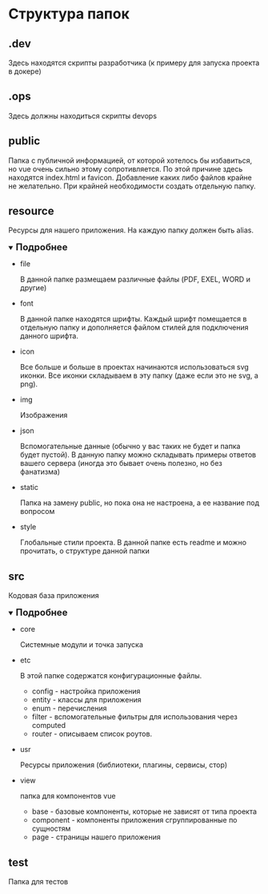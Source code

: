 # Структура папок

## .dev
Здесь находятся скрипты разработчика (к примеру для запуска проекта в докере)

## .ops
Здесь должны находиться скрипты devops

## public
Папка с публичной информацией, от которой хотелось бы избавиться, но vue очень сильно этому сопротивляется.
По этой причине здесь находятся index.html и favicon.
Добавление каких либо файлов крайне не желательно.
При крайней необходимости создать отдельную папку.

## resource
Ресурсы для нашего приложения. На каждую папку должен быть alias.

<details open>
<summary><b style="font-size: 1.3em;">Подробнее</b></summary>

- file

  В данной папке размещаем различные файлы (PDF, EXEL, WORD и другие)


- font

  В данной папке находятся шрифты.
  Каждый шрифт помещается в отдельную папку и дополняется файлом стилей для подключения данного шрифта.


- icon

  Все больше и больше в проектах начинаются использоваться svg иконки.
  Все иконки складываем в эту папку (даже если это не svg, а png).


- img

  Изображения


- json

  Вспомогательные данные (обычно у вас таких не будет и папка будет пустой).
  В данную папку можно складывать примеры ответов вашего сервера (иногда это бывает очень полезно, но без фанатизма)


- static

  Папка на замену public, но пока она не настроена, а ее название под вопросом


- style

  Глобальные стили проекта. В данной папке есть readme и можно прочитать, о структуре данной папки

</details>


## src

Кодовая база приложения

<details open>
<summary><b style="font-size: 1.3em;">Подробнее</b></summary>

- core

  Системные модули и точка запуска


- etc

  В этой папке содержатся конфигурационные файлы.
    - config - настройка приложения
    - entity - классы для приложения
    - enum - перечисления
    - filter - вспомогательные фильтры для использования через computed
    - router - описываем список роутов.


- usr

  Ресурсы приложения (библиотеки, плагины, сервисы, стор)


- view

  папка для компонентов vue
    - base - базовые компоненты, которые не зависят от типа проекта
    - component - компоненты приложения сгруппированные по сущностям
    - page - страницы нашего приложения


</details>


## test

Папка для тестов